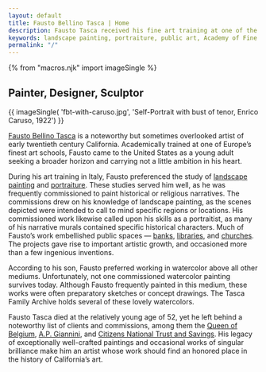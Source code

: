 ```yaml
---
layout: default
title: Fausto Bellino Tasca | Home
description: Fausto Tasca received his fine art training at one of the premier art academies in Europe. He achieved success in the US because he married his excellent preparation with hard work and determination.
keywords: landscape painting, portraiture, public art, Academy of Fine Arts Venice
permalink: "/"
---
```

{% from "macros.njk" import imageSingle %}

## Painter, Designer, Sculptor

{{ imageSingle(
'fbt-with-caruso.jpg',
'Self-Portrait with bust of tenor, Enrico Caruso, 1922')
}}

<a href="https://en.wikipedia.org/wiki/Fausto_Bellino_Tasca">Fausto Bellino Tasca</a> is a noteworthy but sometimes overlooked artist of early twentieth century California. Academically trained at one of Europe’s finest art schools, Fausto came to the United States as a young adult seeking a broader horizon and carrying not a little ambition in his heart.

During his art training in Italy, Fausto preferenced the study of <a href="/plein-air.html">landscape painting</a> and <a href="/portraits.html">portraiture</a>. These studies served him well, as he was frequently commissioned to paint historical or religious narratives. The commissions drew on his knowledge of landscape painting, as the scenes depicted were intended to call to mind specific regions or locations. His commissioned work likewise called upon his skills as a portraitist, as many of his narrative murals contained specific historical characters. Much of Fausto’s work embellished public spaces — <a href="/los-angeles.html">banks</a>, <a href="/los-angeles.html#redondo-library">libraries</a>, and <a href="/san-diego.html">churches</a>. The projects gave rise to important artistic growth, and occasioned more than a few ingenious inventions.


According to his son, Fausto preferred working in watercolor above all other mediums. Unfortunately, not one commissioned watercolor painting survives today. Although Fausto frequently painted in this medium, these works were often preparatory sketches or concept drawings. The Tasca Family Archive holds several of these lovely watercolors.

Fausto Tasca died at the relatively young age of 52, yet he left behind a noteworthy list of clients and commissions, among them the <a href="/santa-barbara.html">Queen of Belgium</a>, <a href="/portraits.html">A.P. Giannini</a>, and <a href="los-angeles.html">Citizens National Trust and Savings</a>. His legacy of exceptionally well-crafted paintings and occasional works of singular brilliance make him an artist whose work should find an honored place in the history of California’s art.
